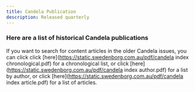 ```yaml
---
title: Candela Publication
description: Released quarterly
---
```


### Here are a list of historical Candela publications

If you want to search for content articles in the older Candela issues, you can
click click [here](https://static.swedenborg.com.au/pdf/candela index chronological.pdf) for a chronological list,
or click [here](https://static.swedenborg.com.au/pdf/candela index author.pdf) for a list by author,
or click [here](https://static.swedenborg.com.au/pdf/candela index article.pdf) for a list of articles.
